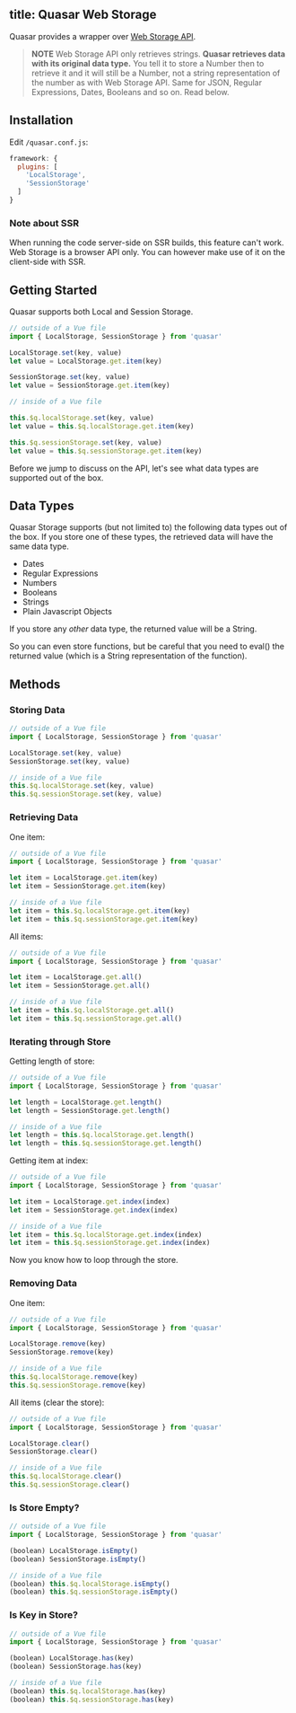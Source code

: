 title: Quasar Web Storage
---

Quasar provides a wrapper over [Web Storage API](https://developer.mozilla.org/en-US/docs/Web/API/Web_Storage_API).

> **NOTE**
> Web Storage API only retrieves strings. **Quasar retrieves data with its original data type.** You tell it to store a Number then to retrieve it and it will still be a Number, not a string representation of the number as with Web Storage API. Same for JSON, Regular Expressions, Dates, Booleans and so on. Read below.

## Installation
Edit `/quasar.conf.js`:
```js
framework: {
  plugins: [
    'LocalStorage',
    'SessionStorage'
  ]
}
```

### Note about SSR
When running the code server-side on SSR builds, this feature can't work. Web Storage is a browser API only. You can however make use of it on the client-side with SSR.

## Getting Started

Quasar supports both Local and Session Storage.

``` js
// outside of a Vue file
import { LocalStorage, SessionStorage } from 'quasar'

LocalStorage.set(key, value)
let value = LocalStorage.get.item(key)

SessionStorage.set(key, value)
let value = SessionStorage.get.item(key)
```

``` js
// inside of a Vue file

this.$q.localStorage.set(key, value)
let value = this.$q.localStorage.get.item(key)

this.$q.sessionStorage.set(key, value)
let value = this.$q.sessionStorage.get.item(key)
```

Before we jump to discuss on the API, let's see what data types are supported out of the box.

## Data Types

Quasar Storage supports (but not limited to) the following data types out of the box. If you store one of these types, the retrieved data will have the same data type.

* Dates
* Regular Expressions
* Numbers
* Booleans
* Strings
* Plain Javascript Objects

If you store any *other* data type, the returned value will be a String.

So you can even store functions, but be careful that you need to eval() the returned value (which is a String representation of the function).

## Methods

### Storing Data
``` js
// outside of a Vue file
import { LocalStorage, SessionStorage } from 'quasar'

LocalStorage.set(key, value)
SessionStorage.set(key, value)
```

``` js
// inside of a Vue file
this.$q.localStorage.set(key, value)
this.$q.sessionStorage.set(key, value)
```

### Retrieving Data
One item:
``` js
// outside of a Vue file
import { LocalStorage, SessionStorage } from 'quasar'

let item = LocalStorage.get.item(key)
let item = SessionStorage.get.item(key)

// inside of a Vue file
let item = this.$q.localStorage.get.item(key)
let item = this.$q.sessionStorage.get.item(key)
```

All items:
``` js
// outside of a Vue file
import { LocalStorage, SessionStorage } from 'quasar'

let item = LocalStorage.get.all()
let item = SessionStorage.get.all()

// inside of a Vue file
let item = this.$q.localStorage.get.all()
let item = this.$q.sessionStorage.get.all()
```

### Iterating through Store
Getting length of store:
``` js
// outside of a Vue file
import { LocalStorage, SessionStorage } from 'quasar'

let length = LocalStorage.get.length()
let length = SessionStorage.get.length()

// inside of a Vue file
let length = this.$q.localStorage.get.length()
let length = this.$q.sessionStorage.get.length()
```
Getting item at index:
``` js
// outside of a Vue file
import { LocalStorage, SessionStorage } from 'quasar'

let item = LocalStorage.get.index(index)
let item = SessionStorage.get.index(index)

// inside of a Vue file
let item = this.$q.localStorage.get.index(index)
let item = this.$q.sessionStorage.get.index(index)
```
Now you know how to loop through the store.

### Removing Data
One item:
``` js
// outside of a Vue file
import { LocalStorage, SessionStorage } from 'quasar'

LocalStorage.remove(key)
SessionStorage.remove(key)

// inside of a Vue file
this.$q.localStorage.remove(key)
this.$q.sessionStorage.remove(key)
```
All items (clear the store):
``` js
// outside of a Vue file
import { LocalStorage, SessionStorage } from 'quasar'

LocalStorage.clear()
SessionStorage.clear()

// inside of a Vue file
this.$q.localStorage.clear()
this.$q.sessionStorage.clear()
```

### Is Store Empty?
``` js
// outside of a Vue file
import { LocalStorage, SessionStorage } from 'quasar'

(boolean) LocalStorage.isEmpty()
(boolean) SessionStorage.isEmpty()

// inside of a Vue file
(boolean) this.$q.localStorage.isEmpty()
(boolean) this.$q.sessionStorage.isEmpty()
```

### Is Key in Store?
``` js
// outside of a Vue file
import { LocalStorage, SessionStorage } from 'quasar'

(boolean) LocalStorage.has(key)
(boolean) SessionStorage.has(key)

// inside of a Vue file
(boolean) this.$q.localStorage.has(key)
(boolean) this.$q.sessionStorage.has(key)
```
